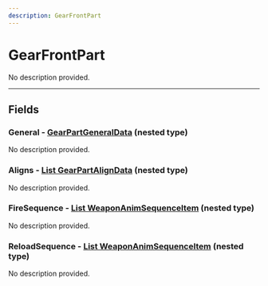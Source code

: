 ```yaml
---
description: GearFrontPart
---
```


# GearFrontPart

No description provided.

***

## Fields

### General - [GearPartGeneralData](../nested-types/GearPartGeneralData.md) (nested type)

No description provided.

### Aligns - [List GearPartAlignData](../nested-types/GearPartAlignData.md) (nested type)

No description provided.

### FireSequence - [List WeaponAnimSequenceItem](../nested-types/WeaponAnimSequenceItem.md) (nested type)

No description provided.

### ReloadSequence - [List WeaponAnimSequenceItem](../nested-types/WeaponAnimSequenceItem.md) (nested type)

No description provided.
